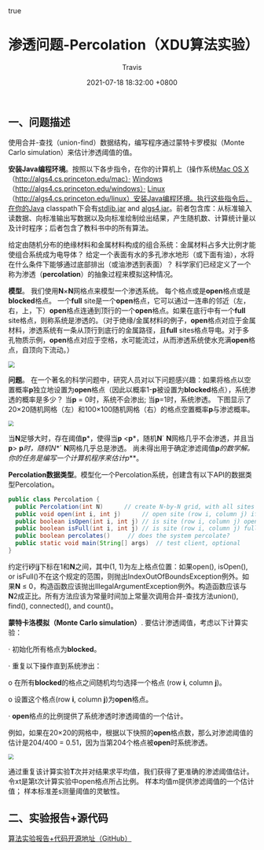 ﻿---
title: 渗透问题-Percolation（XDU算法实验）
author: Travis <Hongxu Wei>
date: 2021-07-18 18:32:00 +0800
categories: [Algorithm, Coding]
tags: [Java, Course, 算法实验]
math: true
---



## 一、问题描述

使用合并-查找（union-find）数据结构，编写程序通过蒙特卡罗模拟（Monte Carlo simulation）来估计渗透阈值的值。

**安装Java编程环境**。按照以下各步指令，在你的计算机上（操作系统[Mac OS X](http://algs4.cs.princeton.edu/mac) （http://algs4.cs.princeton.edu/mac）· [Windows](http://algs4.cs.princeton.edu/windows) （http://algs4.cs.princeton.edu/windows）· [Linux](http://algs4.cs.princeton.edu/linux) （http://algs4.cs.princeton.edu/linux）安装Java编程环境。执行这些指令后，在你的Java classpath下会有[stdlib.jar](http://algs4.cs.princeton.edu/code/stdlib.jar) and [algs4.jar](http://algs4.cs.princeton.edu/code/algs4.jar)。前者包含库：从标准输入读数据、向标准输出写数据以及向标准绘制绘出结果，产生随机数、计算统计量以及计时程序；后者包含了教科书中的所有算法。

给定由随机分布的绝缘材料和金属材料构成的组合系统：金属材料占多大比例才能使组合系统成为电导体？ 给定一个表面有水的多孔渗水地形（或下面有油），水将在什么条件下能够通过底部排出（或油渗透到表面）？ 科学家们已经定义了一个称为渗透（**percolation**）的抽象过程来模拟这种情况。

**模型**。 我们使用**N**×**N**网格点来模型一个渗透系统。 每个格点或是**open**格点或是**blocked**格点。 一个**full** site是一个**open**格点，它可以通过一连串的邻近（左，右，上，下）**open**格点连通到顶行的一个**open**格点。如果在底行中有一个**full** site格点，则称系统是渗透的。（对于绝缘/金属材料的例子，**open**格点对应于金属材料，渗透系统有一条从顶行到底行的金属路径，且**full** sites格点导电。对于多孔物质示例，**open**格点对应于空格，水可能流过，从而渗透系统使水充满**open**格点，自顶向下流动。）

<img src="https://cdn.jsdelivr.net/gh/Travis1024/PicGo_image@main//20210718172140.png" style="zoom:80%;" />

**问题**。 在一个著名的科学问题中，研究人员对以下问题感兴趣：如果将格点以空置概率**p**独立地设置为**open**格点（因此以概率1-**p**被设置为**blocked**格点），系统渗透的概率是多少？ 当**p** = 0时，系统不会渗出; 当**p**=1时，系统渗透。 下图显示了20×20随机网格（左）和100×100随机网格（右）的格点空置概率**p**与渗滤概率。

<img src="https://cdn.jsdelivr.net/gh/Travis1024/PicGo_image@main//20210718172220.png" style="zoom:67%;" />

当**N**足够大时，存在阈值**p***，使得当**p** <**p***，随机**N**´ **N**网格几乎不会渗透，并且当**p**> **p***时，随机**N**´ **N**网格几乎总是渗透。 尚未得出用于确定渗滤阈值**p***的数学解。你的任务是编写一个计算机程序来估计**p***。

**Percolation数据类型**。模型化一个Percolation系统，创建含有以下API的数据类型Percolation。

```java
public class Percolation {
  public Percolation(int N)      // create N-by-N grid, with all sites blocked
  public void open(int i, int j)      // open site (row i, column j) if it is not already
  public boolean isOpen(int i, int j) // is site (row i, column j) open?
  public boolean isFull(int i, int j) // is site (row i, column j) full?
  public boolean percolates()     // does the system percolate?
  public static void main(String[] args)  // test client, optional
}
```

约定行**i**列**j**下标在1和**N**之间，其中(1, 1)为左上格点位置：如果open(), isOpen(), or isFull()不在这个规定的范围，则抛出IndexOutOfBoundsException例外。如果**N** ≤ 0，构造函数应该抛出IllegalArgumentException例外。构造函数应该与**N**2成正比。所有方法应该为常量时间加上常量次调用合并-查找方法union(), find(), connected(), and count()。

**蒙特卡洛模拟（Monte Carlo simulation）**. 要估计渗透阈值，考虑以下计算实验：

· 初始化所有格点为**blocked**。

· 重复以下操作直到系统渗出：

o 在所有**blocked**的格点之间随机均匀选择一个格点 (row **i**, column **j**)。

o 设置这个格点(row **i**, column **j**)为**open**格点。

*·* **open**格点的比例提供了系统渗透时渗透阈值的一个估计。

例如，如果在20×20的网格中，根据以下快照的**open**格点数，那么对渗滤阈值的估计是204/400 = 0.51，因为当第204个格点被**open**时系统渗透。

<img src="https://cdn.jsdelivr.net/gh/Travis1024/PicGo_image@main//20210718172424.png" style="zoom:67%;" />

通过重复该计算实验**T**次并对结果求平均值，我们获得了更准确的渗滤阈值估计。 令xt是第t次计算实验中open格点所占比例。 样本均值m提供渗滤阈值的一个估计值； 样本标准差s测量阈值的灵敏性。

## 二、实验报告+源代码
[算法实验报告+代码开源地址（GitHub）](https://github.com/Travis1024/Course_Code/tree/main/Algorithm_Experiment)

